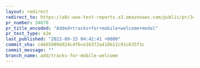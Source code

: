 ```yaml
---
layout: redirect
redirect_to: https://a8c-woo-test-reports.s3.amazonaws.com/public/pr/34670/e2e/index.html
pr_number: 34670
pr_title_encoded: "Added+tracks+for+mobile+welcome+modal"
pr_test_type: e2e
last_published: "2022-09-15 04:42:41 +0000"
commit_sha: c4665989dd24c4f6ce16372a410b12c91c635f1c
commit_message: ""
branch_name: add/tracks-for-mobile-welcome
---
```

